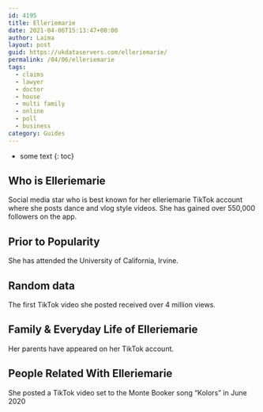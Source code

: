 ```yaml
---
id: 4195
title: Elleriemarie
date: 2021-04-06T15:13:47+00:00
author: Laima
layout: post
guid: https://ukdataservers.com/elleriemarie/
permalink: /04/06/elleriemarie
tags:
  - claims
  - lawyer
  - doctor
  - house
  - multi family
  - online
  - poll
  - business
category: Guides
---
```


* some text
{: toc}


## Who is Elleriemarie
                  
                  
                  
Social media star who is best known for her elleriemarie TikTok account where she posts dance and vlog style videos. She has gained over 550,000 followers on the app. 
                  
              
            
              
            
                
                
                
## Prior to Popularity
                  
                  
                  
She has attended the University of California, Irvine. 
                  
              
            
              
            
                
                
                
## Random data
                  
                  
                  
The first TikTok video she posted received over 4 million views. 
                  
              
            
              
            
                
                
                
## Family & Everyday Life of Elleriemarie
                  
                  
                  
Her parents have appeared on her TikTok account. 
                  
              
            
              
            
                
                
                
## People Related With Elleriemarie
                  
                  
                  
She posted a TikTok video set to the Monte Booker song &#8220;Kolors&#8221; in June 2020
                  
              
            
              
            
                
              
            
              
              
            
            
              
            
          
          
          